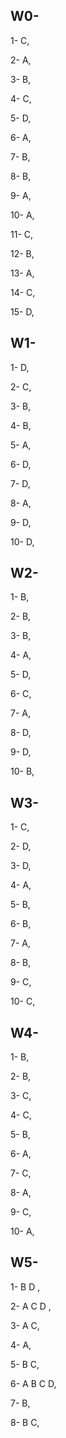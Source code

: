 ## W0-
1- C,

2- A,

3- B,

4- C,

5- D,

6- A,

7- B,

8- B,

9- A,

10- A,

11- C,

12- B,

13- A,

14- C,

15- D,

## W1-
1- D,

2- C,

3- B,

4- B,

5- A,

6- D,

7- D,

8- A,

9- D,

10- D,


## W2-

1- B,

2- B,

3- B,

4- A,

5- D,

6- C,

7- A,

8- D,

9- D,

10- B,

## W3-

1- C,

2- D,

3- D,

4- A,

5- B,

6- B,

7- A,

8- B,

9- C,

10- C,

## W4-

1- B,

2- B,

3- C,

4- C,

5- B,

6- A,

7- C,

8- A,

9- C,

10- A,

## W5-

1- B D ,

2- A C D ,

3- A C,

4- A,

5- B C,

6- A B C D,

7- B,

8- B C,

